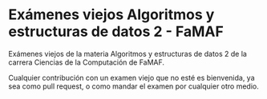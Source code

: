 # Exámenes viejos Algoritmos y estructuras de datos 2 - FaMAF

Exámenes viejos de la materia Algoritmos y estructuras de datos 2 de la carrera Ciencias de la Computación de FaMAF.

Cualquier contribución con un examen viejo que no esté es bienvenida, ya sea como pull request, o como mandar el examen por cualquier otro medio.


